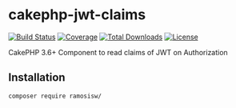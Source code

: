 # cakephp-jwt-claims

[![Build Status](https://img.shields.io/travis/ramosisw/cakephp-jwt-claims/master.svg?style=flat-square)](https://travis-ci.org/ramosisw/cakephp-jwt-claims)
[![Coverage](https://img.shields.io/codecov/c/github/ramosisw/cakephp-jwt-claims.svg?style=flat-square)](https://codecov.io/github/ramosisw/cakephp-jwt-claims)
[![Total Downloads](https://img.shields.io/packagist/dt/ramosisw/cakephp-jwt-auth.svg?style=flat-square)](https://packagist.org/packages/ramosisw/cakephp-jwt-claims)
[![License](https://img.shields.io/badge/license-MIT-blue.svg?style=flat-square)](LICENSE.txt)

CakePHP 3.6+ Component to read claims of JWT on Authorization 


## Installation

```sh
composer require ramosisw/
```
